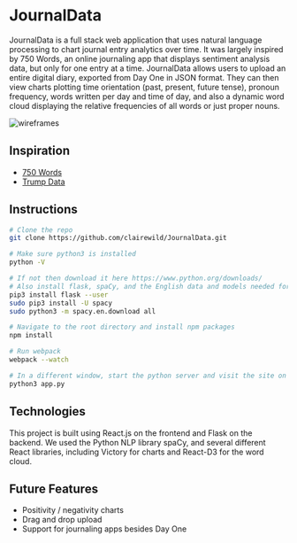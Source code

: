 # JournalData

JournalData is a full stack web application that uses natural language processing to chart journal entry analytics over time. It was largely inspired by 750 Words, an online journaling app that displays sentiment analysis data, but only for one entry at a time. JournalData allows users to upload an entire digital diary, exported from Day One in JSON format. They can then view charts plotting time orientation (past, present, future tense), pronoun frequency, words written per day and time of day, and also a dynamic word cloud displaying the relative frequencies of all words or just proper nouns.

![wireframes](http://res.cloudinary.com/dq5kxnx9d/image/upload/c_crop,h_960/v1495669787/18644319_3116832968050_565214547_n_y1yhnw.jpg)

## Inspiration

- [750 Words][750words]
- [Trump Data][trumpdata]

[750words]: http://750words.com/
[trumpdata]: http://www.trumpdata.org/

## Instructions

```bash
# Clone the repo
git clone https://github.com/clairewild/JournalData.git

# Make sure python3 is installed
python -V

# If not then download it here https://www.python.org/downloads/
# Also install flask, spaCy, and the English data and models needed for NLP
pip3 install flask --user
sudo pip3 install -U spacy
sudo python3 -m spacy.en.download all

# Navigate to the root directory and install npm packages
npm install

# Run webpack
webpack --watch

# In a different window, start the python server and visit the site on localhost
python3 app.py
```

## Technologies

This project is built using React.js on the frontend and Flask on the backend. We used the Python NLP library spaCy, and several different React libraries, including Victory for charts and React-D3 for the word cloud.

## Future Features

- Positivity / negativity charts
- Drag and drop upload
- Support for journaling apps besides Day One

